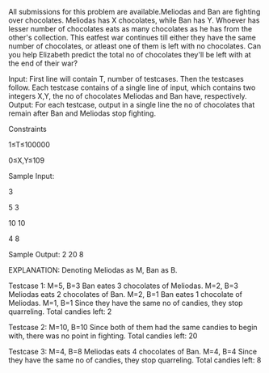 All submissions for this problem are available.Meliodas and Ban are fighting over chocolates. Meliodas has X chocolates, while Ban has Y. Whoever has lesser number of chocolates eats as many chocolates as he has from the other's collection. This eatfest war continues till either they have the same number of chocolates, or atleast one of them is left with no chocolates.
Can you help Elizabeth predict the total no of chocolates they'll be left with at the end of their war?

Input:
First line will contain T, number of testcases. Then the testcases follow.
Each testcase contains of a single line of input, which contains two integers X,Y, the no of chocolates Meliodas and Ban have, respectively.
Output:
For each testcase, output in a single line the no of chocolates that remain after Ban and Meliodas stop fighting.

Constraints

1≤T≤100000

0≤X,Y≤109

Sample Input:

3

5 3

10 10

4 8

Sample Output:
2
20
8

EXPLANATION:
Denoting Meliodas as M, Ban as B.

Testcase 1:
M=5, B=3
Ban eates 3 chocolates of Meliodas.
M=2, B=3
Meliodas eats 2 chocolates of Ban.
M=2, B=1
Ban eates 1 chocolate of Meliodas.
M=1, B=1
Since they have the same no of candies, they stop quarreling.
Total candies left: 2

Testcase 2:
M=10, B=10
Since both of them had the same candies to begin with, there was no point in fighting.
Total candies left: 20

Testcase 3:
M=4, B=8
Meliodas eats 4 chocolates of Ban.
M=4, B=4
Since they have the same no of candies, they stop quarreling.
Total candies left: 8
